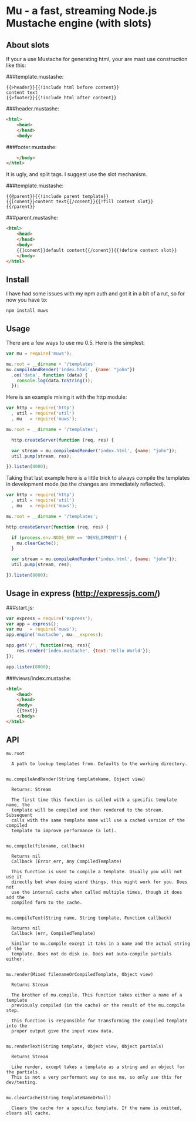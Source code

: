 # Mu - a fast, streaming Node.js Mustache engine (with slots)

## About slots

If your a use Mustache for generating html, your are mast use construction like this:

###template.mustashe:
```text
{{>header}}{{!include html before content}}
content text
{{>footer}}{{!include html after content}}
```
###header.mustashe:
```html
<html>
    <head>
    </head>
    <body>
```
###footer.mustashe:
```html
    </body>
</html>
```
It is ugly, and split tags. I suggest use the slot mechanism.


###template.mustashe:
```text
{{@parent}}{{!include parent template}}
{{[conent}}content text{{/conent}}{{!fill content slot}}
{{/parent}}
```
###parent.mustashe:
```html
<html>
    <head>
    </head>
    <body>
    {{]conent}}default content{{/conent}}{{!define content slot}}
    </body>
</html>
```

## Install

I have had some issues with my npm auth and got it in a bit of a rut, so for
now you have to:

    npm install muws

## Usage

There are a few ways to use mu 0.5. Here is the simplest:
```javascript
var mu = require('muws');

mu.root = __dirname + '/templates'
mu.compileAndRender('index.html', {name: "john"})
  .on('data', function (data) {
    console.log(data.toString());
  });
```
Here is an example mixing it with the http module:
```javascript
var http = require('http')
  , util = require('util')
  , mu   = require('muws');

mu.root = __dirname + '/templates';

  http.createServer(function (req, res) {

  var stream = mu.compileAndRender('index.html', {name: "john"});
  util.pump(stream, res);

}).listen(8000);
```
Taking that last example here is a little trick to always compile the templates
in development mode (so the changes are immediately reflected).
```javascript
var http = require('http')
  , util = require('util')
  , mu   = require('muws');

mu.root = __dirname + '/templates';

http.createServer(function (req, res) {

  if (process.env.NODE_ENV == 'DEVELOPMENT') {
    mu.clearCache();
  }

  var stream = mu.compileAndRender('index.html', {name: "john"});
  util.pump(stream, res);

}).listen(8000);
```

## Usage in express (http://expressjs.com/)

###start.js:
```javascript
var express = require('express');
var app = express();
var mu   = require('muws');
app.engine('mustache', mu.__express);

app.get('/', function(req, res){
    res.render('index.mustache', {text:'Hello World'});
});

app.listen(8000);
```
###views/index.mustashe:
```html
<html>
    <head>
    </head>
    <body>
    {{text}}
    </body>
</html>
```

## API

    mu.root

      A path to lookup templates from. Defaults to the working directory.


    mu.compileAndRender(String templateName, Object view)

      Returns: Stream

      The first time this function is called with a specific template name, the
      template will be compiled and then rendered to the stream. Subsequent
      calls with the same template name will use a cached version of the compiled
      template to improve performance (a lot).


    mu.compile(filename, callback)

      Returns nil
      Callback (Error err, Any CompiledTemplate)

      This function is used to compile a template. Usually you will not use it
      directly but when doing wierd things, this might work for you. Does not
      use the internal cache when called multiple times, though it does add the
      compiled form to the cache.


    mu.compileText(String name, String template, Function callback)

      Returns nil
      Callback (err, CompiledTemplate)

      Similar to mu.compile except it taks in a name and the actual string of the
      template. Does not do disk io. Does not auto-compile partials either.


    mu.render(Mixed filenameOrCompiledTemplate, Object view)

      Returns Stream

      The brother of mu.compile. This function takes either a name of a template
      previously compiled (in the cache) or the result of the mu.compile step.

      This function is responsible for transforming the compiled template into the
      proper output give the input view data.


    mu.renderText(String template, Object view, Object partials)

      Returns Stream

      Like render, except takes a template as a string and an object for the partials.
      This is not a very performant way to use mu, so only use this for dev/testing.


    mu.clearCache(String templateNameOrNull)

      Clears the cache for a specific template. If the name is omitted, clears all cache.



